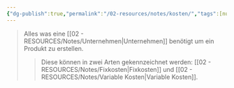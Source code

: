 ```yaml
---
{"dg-publish":true,"permalink":"/02-resources/notes/kosten/","tags":[null],"noteIcon":"","updated":"2025-07-12T13:31:41.304+02:00"}
---
```


> Alles was eine [[02 - RESOURCES/Notes/Unternehmen\|Unternehmen]] benötigt um ein Produkt zu erstellen.
>>Diese können in zwei Arten gekennzeichnet werden: [[02 - RESOURCES/Notes/Fixkosten\|Fixkosten]] und [[02 - RESOURCES/Notes/Variable Kosten\|Variable Kosten]].